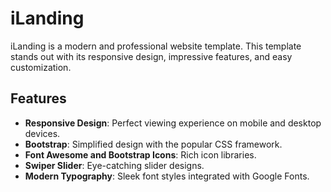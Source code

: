 # iLanding

iLanding is a modern and professional website template. This template stands out with its responsive design, impressive features, and easy customization.
## Features
- **Responsive Design**: Perfect viewing experience on mobile and desktop devices.
- **Bootstrap**: Simplified design with the popular CSS framework.
- **Font Awesome and Bootstrap Icons**: Rich icon libraries.
- **Swiper Slider**: Eye-catching slider designs.
- **Modern Typography**: Sleek font styles integrated with Google Fonts.
